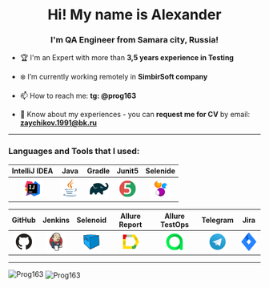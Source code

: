 <h1 align="center"> Hi! My name is Alexander</h1>
<h3 align="center">I'm QA Engineer from Samara city, Russia!</h3>

- :trophy: I'm an Expert with more than **3,5 years experience in Testing**

- :snowflake: I’m currently working remotely in **SimbirSoft company**

- 📫 How to reach me: **tg: @prog163**

- 📄 Know about my experiences - you can **request me for CV** by email: **zaychikov.1991@bk.ru**

___
<h3 align="left">Languages and Tools that I used:</h3>

| IntelliJ IDEA | Java | Gradle | Junit5 | Selenide |
|:------:|:----:|:----:|:------:|:------:|
| <img src="https://github.com/Roman-1990/bip-test/blob/master/img/logo/Intelij_IDEA.png" width="40" height="40"> | <img src="https://github.com/Roman-1990/bip-test/blob/master/img/logo/Java.png" width="40" height="40"> | <img src="https://github.com/Roman-1990/bip-test/blob/master/img/logo/Gradle.png" width="40" height="40"> | <img src="https://github.com/Roman-1990/bip-test/blob/master/img/logo/JUnit5.png" width="40" height="40"> | <img src="https://github.com/Roman-1990/bip-test/blob/master/img/logo/Selenide.png" width="40" height="40"> |

| GitHub | Jenkins | Selenoid | Allure Report | Allure TestOps | Telegram | Jira |
|:------:|:----:|:----:|:------:|:------:|:--------:|:------:|
| <img src="https://github.com/Roman-1990/bip-test/blob/master/img/logo/Github.png" width="40" height="40"> | <img src="https://github.com/Roman-1990/bip-test/blob/master/img/logo/Jenkins.png" width="40" height="40"> | <img src="https://github.com/Roman-1990/bip-test/blob/master/img/logo/Selenoid.png" width="40" height="40"> | <img src="https://github.com/Roman-1990/bip-test/blob/master/img/logo/Allure_Report.png" width="40" height="40"> | <img src="https://github.com/Roman-1990/bip-test/blob/master/img/logo/AllureTestOps.png" width="40" height="40"> | <img src="https://github.com/Roman-1990/bip-test/blob/master/img/logo/Telegram.png" width="40" height="40"> | <img src="https://github.com/Roman-1990/bip-test/blob/master/img/logo/Jira.png" width="40" height="40"> |

___

<p><img align="left" src="https://github-readme-stats.vercel.app/api/top-langs?username=Prog163&theme=vue&show_icons=true&locale=en&layout=normal" alt="Prog163" /></p>

<p>&nbsp;<img align="center" src="https://github-readme-stats.vercel.app/api?username=Prog163&theme=vue&show_icons=true&locale=en" alt="Prog163" /></p>
